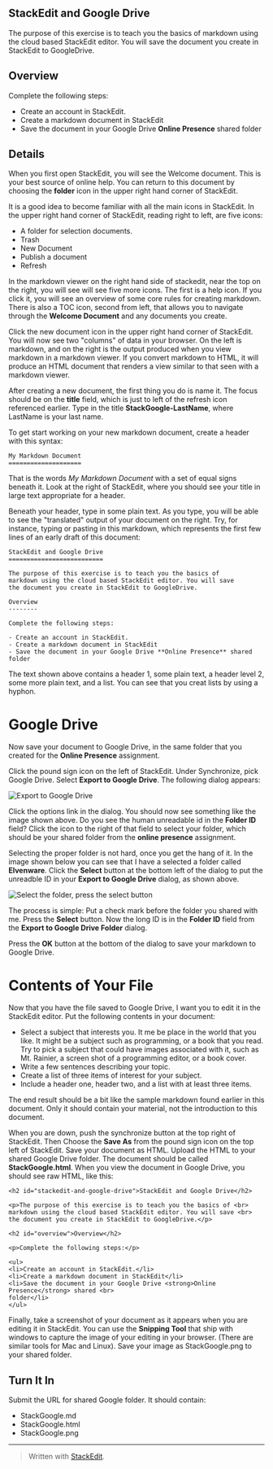 
StackEdit and Google Drive
--------------------------

The purpose of this exercise is to teach you the basics of
markdown using the cloud based StackEdit editor. You will save
the document you create in StackEdit to GoogleDrive.

Overview
--------

Complete the following steps:

- Create an account in StackEdit.
- Create a markdown document in StackEdit
- Save the document in your Google Drive **Online Presence** shared
folder

Details
-------

When you first open StackEdit, you will see the Welcome document. This is your best source of online
help. You can return to this document by choosing the **folder** icon in the upper right hand corner of StackEdit.

It is a good idea to become familiar with all the main icons in StackEdit. In the upper right hand corner of StackEdit, reading right to left, are five icons:

- <i class="icon-folder-open"></i> A folder for selection documents.
- <i class="icon-trash"></i>Trash
- <i class="icon-file"></i> New Document
- Publish a document
- Refresh

In the markdown viewer on the right hand side of stackedit, near the top on the right, you will see will see five more icons. The first is a help icon. If you click it, you will see an overview of some core rules for creating markdown. There is also a TOC icon, second from left, that allows you to navigate through the **Welcome Document** and any documents you create.

Click the new document icon in the upper right hand corner of StackEdit. You will now see two "columns" of data in your browser. On the left is markdown, and on the right is the output produced when you view markdown in a markdown viewer. If you convert markdown to HTML, it will produce an HTML document that renders a view similar to that seen with a markdown viewer.

After creating a new document, the first thing you do is name it. The focus should be on the **title** field, which is just to left of the refresh icon referenced earlier. Type in the title **StackGoogle-LastName**, where LastName is your last name.

To get start working on your new markdown document, create a header with this syntax:

    My Markdown Document
    ====================
    
That is the words *My Markdown Document* with a set of equal signs beneath it. Look at the right of StackEdit, where you should see your title in large text appropriate for a header.

Beneath your header, type in some plain text. As you type, you will be able to see the "translated" output of your document on the right. Try, for instance, typing or pasting in this markdown, which represents the first few lines of an early draft of this document:

    StackEdit and Google Drive
    ==========================
    
    The purpose of this exercise is to teach you the basics of
    markdown using the cloud based StackEdit editor. You will save
    the document you create in StackEdit to GoogleDrive.
    
    Overview
    --------
    
    Complete the following steps:
    
    - Create an account in StackEdit.
    - Create a markdown document in StackEdit
    - Save the document in your Google Drive **Online Presence** shared
    folder

The text shown above contains a header 1, some plain text, a header level 2, some more plain text, and a list. You can see that you creat lists by using a hyphon.

Google Drive
============

Now save your document to Google Drive, in the same folder that you created for the **Online Presence** assignment.

Click the pound sign icon on the left of StackEdit. Under Synchronize, pick Google Drive. Select **Export to Google Drive**. The following dialog appears:

![Export to Google Drive][1]

Click the options link in the dialog. You should now see something like the image shown above. Do you see the human unreadable id in the **Folder ID** field? Click the icon to the right of that field to select your folder, which should be your shared folder from the **online presence** assignment.

Selecting the proper folder is not hard, once you get the hang of it. In the image shown below you can see that I have a selected a folder called **Elvenware**. Click the **Select** button at the bottom left of the dialog to put the unreadble ID in your **Export to Google Drive** dialog, as shown above.

![Select the folder, press the select button][2]

The process is simple: Put a check mark before the folder you shared with me. Press the **Select** button. Now the long ID is in the **Folder ID** field from the **Export to Google Drive Folder** dialog.

Press the **OK** button at the bottom of the dialog to save your markdown to Google Drive.

Contents of Your File
=====================

Now that you have the file saved to Google Drive, I want you to edit it in the StackEdit editor. Put the following contents in your document:

- Select a subject that interests you. It me be place in the world that you like. It might be a subject such as programming, or a book that you read. Try to pick a subject that could have images associated with it, such as Mt. Rainier, a screen shot of a programming editor, or a book cover.
- Write a few sentences describing your topic. 
- Create a list of three items of interest for your subject.
- Include a header one, header two, and a list with at least three items.

The end result should be a bit like the sample markdown found earlier in this document. Only it should contain your material, not the introduction to this document.

When you are down, push the synchronize button at the top right of StackEdit. Then Choose the **Save As** from the pound sign icon on the top left of StackEdit. Save your document as HTML. Upload the HTML to your shared Google Drive folder. The document should be called **StackGoogle.html**. When you view the document in Google Drive, you should see raw HTML, like this:

    <h2 id="stackedit-and-google-drive">StackEdit and Google Drive</h2>

    <p>The purpose of this exercise is to teach you the basics of <br>
    markdown using the cloud based StackEdit editor. You will save <br>
    the document you create in StackEdit to GoogleDrive.</p>
    
    <h2 id="overview">Overview</h2>
    
    <p>Complete the following steps:</p>

    <ul>
    <li>Create an account in StackEdit.</li>
    <li>Create a markdown document in StackEdit</li>
    <li>Save the document in your Google Drive <strong>Online Presence</strong> shared <br>
    folder</li>
    </ul>

Finally, take a screenshot of your document as it appears when you are editing it in StackEdit. You can use the **Snipping Tool** that ship with windows to capture the image of your editing in your browser. (There are similar tools for Mac and Linux). Save your image as StackGoogle.png to your shared folder.

Turn It In
----------

Submit the URL for shared Google folder. It should contain:

- StackGoogle.md
- StackGoogle.html
- StackGoogle.png


<hr />



> Written with [StackEdit](https://stackedit.io/).


  [1]: http://elvenware.com/charlie/books/CloudNotes/Images/StackEdit02.png
  [2]: http://elvenware.com/charlie/books/CloudNotes/Images/StackEdit01.png
